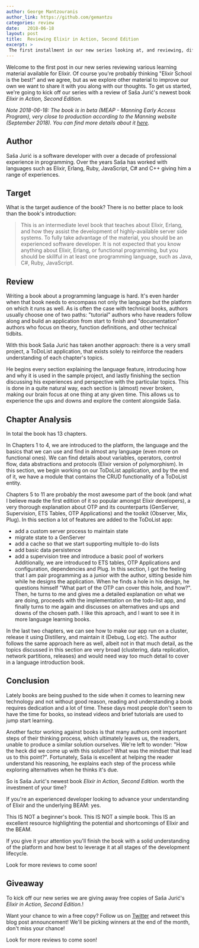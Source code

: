 ```yaml
---
author: George Mantzouranis
author_link: https://github.com/gemantzu
categories: review
date:   2018-06-18
layout: post
title:  Reviewing Elixir in Action, Second Edition
excerpt: >
 The first installment in our new series looking at, and reviewing, different learning materials available to the Elixir community.
---
```


Welcome to the first post in our new series reviewing various learning material available for Elixir.
Of course you're probably thinking "Elixir School is the best!" and we agree, but as we explore other material to improve our own we want to share it with you along with our thoughts.
To get us started, we're going to kick off our series with a review of Saša Jurić's newest book _Elixir in Action, Second Edition._

_Note 2018-06-18: The book is in beta (MEAP - Manning Early Access Program), very close to production according to the Manning website (September 2018).
You can find more details about it [here](https://www.manning.com/books/elixir-in-action-second-edition)._

## Author

Saša Jurić is a software developer with over a decade of professional experience in programming.
Over the years Saša has worked with languages such as Elixir, Erlang, Ruby, JavaScript, C# and C++ giving him a range of experiences.

## Target

What is the target audience of the book?  There is no better place to look than the book's introduction:

> This is an intermediate level book that teaches about Elixir, Erlang, and how they assist
the development of highly-available server side systems. To fully take advantage of the
material, you should be an experienced software developer. It is not expected that you know
anything about Elixir, Erlang, or functional programming, but you should be skillful in at
least one programming language, such as Java, C#, Ruby, JavaScript.

## Review

Writing a book about a programming language is hard.
It's even harder when that book needs to encompass not only the language but the platform on which it runs as well.
As is often the case with technical books, authors usually choose one of two paths: "tutorial" authors who have readers follow along and build an application from start to finish and "documentation" authors who focus on theory, function definitions, and other technical tidbits.

With this book Saša Jurić has taken another approach: there is a very small project, a ToDoList application, that exists solely to reinforce the readers understanding of each chapter's topics.

He begins every section explaining the language feature, introducing how and why it is used in the sample project, and lastly finishing the section discussing his experiences and perspective with the particular topics. This is done in a quite natural way, each section is (almost) never broken, making our brain focus at one thing at any given time. This allows us to experience the ups and downs and explore the content alongside Saša.

## Chapter Analysis

In total the book has 13 chapters.

In Chapters 1 to 4, we are introduced to the platform, the language and the basics that we can use and find in almost any language (even more on functional ones). We can find details about variables, operators, control flow, data abstractions and protocols (Elixir version of polymorphism). In this section, we begin working on our ToDoList application, and by the end of it, we have a module that contains the CRUD functionality of a ToDoList entity.

Chapters 5 to 11 are probably the most awesome part of the book (and what I believe made the first edition of it so popular amongst Elixir developers), a very thorough explanation about OTP and its counterparts (GenServer, Supervision, ETS Tables, OTP Applications) and the toolkit (Observer, Mix, Plug). In this section a lot of features are added to the ToDoList app: 
* add a custom server process to maintain state
* migrate state to a GenServer
* add a cache so that we start supporting multiple to-do lists
* add basic data persistence
* add a supervision tree and introduce a basic pool of workers
Additionally, we are introduced to ETS tables, OTP Applications and configuration, dependencies and Plug. In this section, I got the feeling that I am pair programming as a junior with the author, sitting beside him while he designs the application. When he finds a hole in his design, he questions himself "What part of the OTP can cover this hole, and how?". Then, he turns to me and gives me a detailed explanation on what we are doing, proceeds with the implementation on the todo-list app, and finally turns to me again and discusses on alternatives and ups and downs of the chosen path. I like this aproach, and I want to see it in more language learning books. 

In the last two chapters, we can see how to make our app run on a cluster, release it using Distillery, and maintain it (Debug, Log etc). The author follows the same approach here as well, albeit not in that much detail, as the topics discussed in this section are very broad (clustering, data replication, network partitions, releases) and would need way too much detail to cover in a language introduction book.

## Conclusion

Lately books are being pushed to the side when it comes to learning new technology and not without good reason, reading and understanding a book requires dedication and a lot of time.
These days most people don't seem to have the time for books, so instead videos and brief tutorials are used to jump start learning.

Another factor working against books is that many authors omit important steps of their thinking process, which ultimately leaves us, the readers, unable to produce a similar solution ourselves.
We're left to wonder: "How the heck did we come up with this solution?  What was the mindset that lead us to this point?".
Fortunately, Saša is excellent at helping the reader understand his reasoning, he explains each step of the process while exploring alternatives when he thinks it's due.

So is Saša Jurić's newest book _Elixir in Action, Second Edition._ worth the investment of your time?

If you're an experienced developer looking to advance your understanding of Elixir and the underlying BEAM: yes.

This IS NOT a beginner's book.
This IS NOT a simple book.
This IS an excellent resource highlighting the potential and shortcomings of Elixir and the BEAM.

If you give it your attention you'll finish the book with a solid understanding of the platform and how best to leverage it at all stages of the development lifecycle.

Look for more reviews to come soon!

## Giveaway

To kick off our new series we are giving away free copies of Saša Jurić's _Elixir in Action, Second Edition._!

Want your chance to win a free copy?
Follow us on [Twitter](https://twitter.com/elixirschool) and retweet this blog post announcement!
We'll be picking winners at the end of the month, don't miss your chance!

Look for more reviews to come soon!
